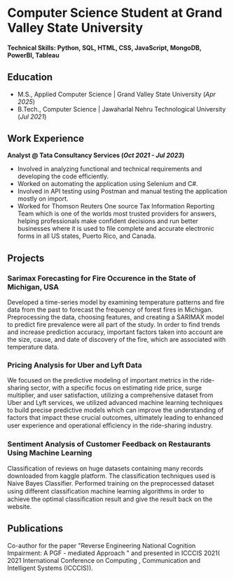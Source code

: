 # Computer Science Student at Grand Valley State University

#### Technical Skills: Python, SQL, HTML, CSS, JavaScript, MongoDB, PowerBI, Tableau

## Education
- M.S., Applied Computer Science | Grand Valley State University (_Apr 2025_)								       		
- B.Tech., Computer Science	| Jawaharlal Nehru Technological University (_Jul 2021_)	 			        		

## Work Experience
**Analyst @ Tata Consultancy Services (_Oct 2021 - Jul 2023_)**
- Involved in analyzing functional and technical requirements and developing the code efficiently.
- Worked on automating the application using Selenium and C#.
- Involved in API testing using Postman and manual testing the application mostly on import.
- Worked for Thomson Reuters One source Tax Information Reporting Team which is one of the worlds most trusted providers for answers, helping professionals make confident decisions and run better businesses where it is used to file complete and accurate electronic forms in all US states, Puerto Rico, and Canada.

## Projects
### Sarimax Forecasting for Fire Occurence in the State of Michigan, USA

Developed a time-series model by examining temperature patterns and fire data from the past to forecast the frequency of forest fires in Michigan. Preprocessing the data, choosing features, and creating a SARIMAX model to predict fire prevalence were all part of the study. In order to find trends and increase prediction accuracy, important factors taken into account are the size, cause, and date of discovery of the fire, which are associated with temperature data. 


### Pricing Analysis for Uber and Lyft Data

We focused on the predictive modeling of important metrics in the ride-sharing sector, with a specific focus on estimating ride price, surge multiplier,  and user satisfaction,  utilizing a comprehensive dataset from Uber and Lyft services,  we utilized advanced machine learning techniques to build precise predictive models which can improve the understanding of factors that impact these crucial outcomes, ultimately leading to enhanced user experience and operational eﬃciency in the ride-sharing industry.


### Sentiment Analysis of Customer Feedback on Restaurants Using Machine Learning

Classification of reviews on huge datasets containing many records downloaded from kaggle platform. The classification techniques used is Naive Bayes Classifier. Performed training on the preprocessed dataset using diﬀerent classification machine learning algorithms in order to achieve the optimal classification result and give the result back on the website. 


## Publications

Co-author for the paper "Reverse Engineering National Cognition Impairment: A PGF - mediated Approach " and presented in ICCCIS 2021( 2021 International Conference on Computing , Communication and Intelligent Systems (ICCCIS)).
